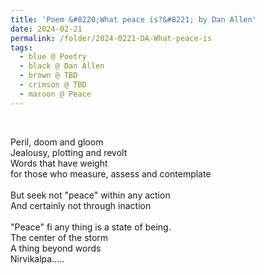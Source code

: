 ```yaml
---
title: 'Poem &#8220;What peace is?&#8221; by Dan Allen'
date: 2024-02-21
permalink: /folder/2024-0221-DA-What-peace-is
tags:
  - blue @ Poetry
  - black @ Dan Allen
  - brown @ TBD
  - crimson @ TBD
  - maroon @ Peace
---
```


<br>

<p>
Peril, doom and gloom<br>
Jealousy, plotting and revolt<br>
Words that have weight<br>
for those who measure, assess and contemplate<br>
<br>
But seek not "peace" within any action<br>
And certainly not through inaction<br>
<br>
"Peace" fi any thing is a state of being.<br>
The center of the storm<br>
A thing beyond words<br>
Nirvikalpa.....<br>
</p>